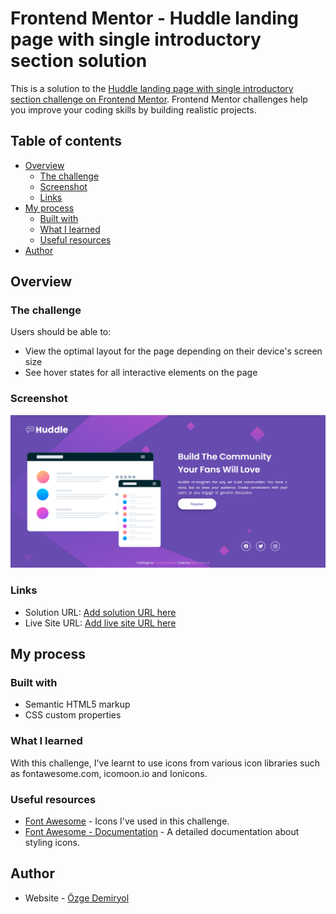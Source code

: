 # Frontend Mentor - Huddle landing page with single introductory section solution

This is a solution to the [Huddle landing page with single introductory section challenge on Frontend Mentor](https://www.frontendmentor.io/challenges/huddle-landing-page-with-a-single-introductory-section-B_2Wvxgi0). Frontend Mentor challenges help you improve your coding skills by building realistic projects. 

## Table of contents

- [Overview](#overview)
  - [The challenge](#the-challenge)
  - [Screenshot](#screenshot)
  - [Links](#links)
- [My process](#my-process)
  - [Built with](#built-with)
  - [What I learned](#what-i-learned)
  - [Useful resources](#useful-resources)
- [Author](#author)


## Overview

### The challenge

Users should be able to:

- View the optimal layout for the page depending on their device's screen size
- See hover states for all interactive elements on the page

### Screenshot

![](./images/screenshot.jpg)


### Links

- Solution URL: [Add solution URL here](https://your-solution-url.com)
- Live Site URL: [Add live site URL here](https://your-live-site-url.com)

## My process

### Built with

- Semantic HTML5 markup
- CSS custom properties


### What I learned

With this challenge, I've learnt to use icons from various icon libraries such as fontawesome.com, icomoon.io and  Ionicons.


### Useful resources

- [Font Awesome](https://fontawesome.com) - Icons I've used in this challenge.
- [Font Awesome - Documentation](https://fontawesome.com/v5.15/how-to-use/on-the-web/referencing-icons/basic-use) - A detailed documentation about styling icons.

## Author

- Website - [Özge Demiryol](github.com/ozge-demiryol)

